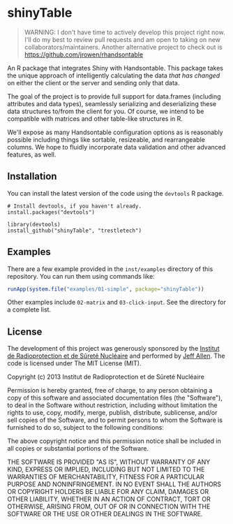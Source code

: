 shinyTable
==========

> WARNING: I don't have time to actively develop this project right now. I'll do my best to review pull requests and am open to taking on new collaborators/maintainers. Another alternative project to check out is https://github.com/jrowen/rhandsontable

An R package that integrates Shiny with Handsontable. This package takes the 
unique approach of intelligently calculating the data *that has changed* 
on either the client or the server and sending only that data.

The goal of the project is to provide full support for data.frames (including
attributes and data types), seamlessly serializing and deserializing these
data structures to/from the client for you. Of course, we intend to be
compatible with matrices and other table-like structures in R.

We'll expose as many Handsontable configuration options as is reasonably 
possible including things like sortable, resizeable, and rearrangeable
columns. We hope to fluidly incorporate data validation and other 
advanced features, as well.


## Installation

You can install the latest version of the code using the `devtools` R package.

```
# Install devtools, if you haven't already.
install.packages("devtools")

library(devtools)
install_github("shinyTable", "trestletech")
```

## Examples

There are a few example provided in the `inst/examples` directory of this repository. You can run them using commands like:

```r
runApp(system.file("examples/01-simple", package="shinyTable"))
```

Other examples include `02-matrix` and `03-click-input`. See the directory for a complete list.

## License

The development of this project was generously sponsored by the [Institut de 
Radioprotection et de Sûreté Nucléaire](http://www.irsn.fr/EN/Pages/home.aspx) 
and performed by [Jeff Allen](http://trestletech.com). The code is
licensed under The MIT License (MIT).

Copyright (c) 2013 Institut de Radioprotection et de Sûreté Nucléaire

Permission is hereby granted, free of charge, to any person obtaining a copy
of this software and associated documentation files (the "Software"), to deal
in the Software without restriction, including without limitation the rights
to use, copy, modify, merge, publish, distribute, sublicense, and/or sell
copies of the Software, and to permit persons to whom the Software is
furnished to do so, subject to the following conditions:

The above copyright notice and this permission notice shall be included in
all copies or substantial portions of the Software.

THE SOFTWARE IS PROVIDED "AS IS", WITHOUT WARRANTY OF ANY KIND, EXPRESS OR
IMPLIED, INCLUDING BUT NOT LIMITED TO THE WARRANTIES OF MERCHANTABILITY,
FITNESS FOR A PARTICULAR PURPOSE AND NONINFRINGEMENT. IN NO EVENT SHALL THE
AUTHORS OR COPYRIGHT HOLDERS BE LIABLE FOR ANY CLAIM, DAMAGES OR OTHER
LIABILITY, WHETHER IN AN ACTION OF CONTRACT, TORT OR OTHERWISE, ARISING FROM,
OUT OF OR IN CONNECTION WITH THE SOFTWARE OR THE USE OR OTHER DEALINGS IN
THE SOFTWARE.
